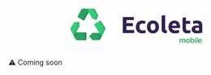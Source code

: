 <h1 align="center">
    <img alt="ecoleta-header" title="ecoleta" src="../.docs/mobile.png" width="260px" />
</h1>

⚠ Coming soon
